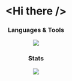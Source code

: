 <div align="center">
  <h1><b>&#60;Hi there /&#62;</b></h1>
</div>

<div align="center">
  <h3>Languages & Tools</h3>
  
  <img src="https://skillicons.dev/icons?i=ts,react,nextjs,sass,express,mysql,nodejs,nginx,docker,git"/>
</div>

<div align="center">
  <h3>Stats</h3>
  
<!--   <img width="40%" height="auto" src="https://github-readme-stats.vercel.app/api?username=Ge0rg3e&hide_border=true&title_color=ce2323&theme=react&layout=compact"/> -->
  
  <img src="https://github-readme-stats.vercel.app/api/top-langs/?username=Ge0rg3e&hide_border=true&title_color=ce2323&theme=react&layout=compact"/>
</div>
